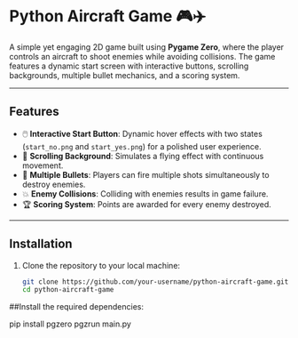 # Python Aircraft Game 🎮✈️

A simple yet engaging 2D game built using **Pygame Zero**, where the player controls an aircraft to shoot enemies while avoiding collisions. The game features a dynamic start screen with interactive buttons, scrolling backgrounds, multiple bullet mechanics, and a scoring system.

---

## **Features**
- 🖱️ **Interactive Start Button**: Dynamic hover effects with two states (`start_no.png` and `start_yes.png`) for a polished user experience.
- 🌌 **Scrolling Background**: Simulates a flying effect with continuous movement.
- 🎯 **Multiple Bullets**: Players can fire multiple shots simultaneously to destroy enemies.
- 💥 **Enemy Collisions**: Colliding with enemies results in game failure.
- 🏆 **Scoring System**: Points are awarded for every enemy destroyed.

---

## **Installation**
1. Clone the repository to your local machine:
   ```bash
   git clone https://github.com/your-username/python-aircraft-game.git
   cd python-aircraft-game
##Install the required dependencies:

pip install pgzero
pgzrun main.py

